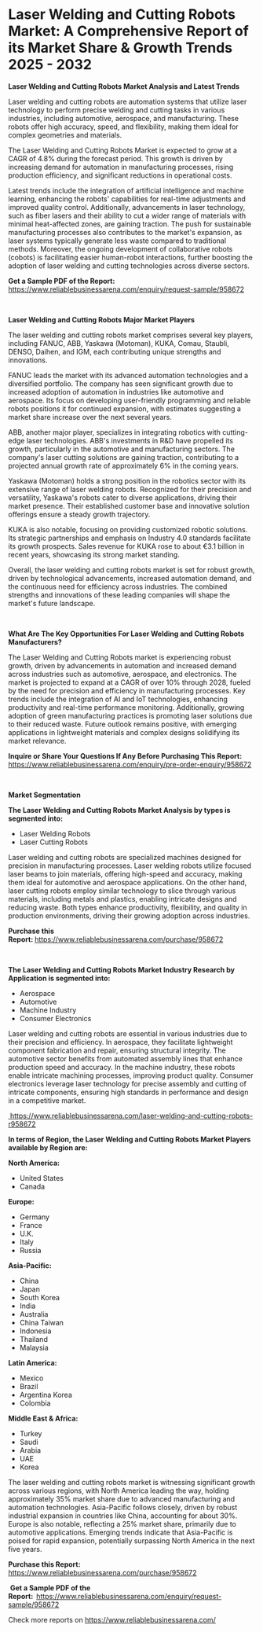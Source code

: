 <p><h1>Laser Welding and Cutting Robots Market: A Comprehensive Report of its Market Share & Growth Trends 2025 - 2032</h1></p><p><strong>Laser Welding and Cutting Robots Market Analysis and Latest Trends</strong></p>
<p><p>Laser welding and cutting robots are automation systems that utilize laser technology to perform precise welding and cutting tasks in various industries, including automotive, aerospace, and manufacturing. These robots offer high accuracy, speed, and flexibility, making them ideal for complex geometries and materials. </p><p>The Laser Welding and Cutting Robots Market is expected to grow at a CAGR of 4.8% during the forecast period. This growth is driven by increasing demand for automation in manufacturing processes, rising production efficiency, and significant reductions in operational costs. </p><p>Latest trends include the integration of artificial intelligence and machine learning, enhancing the robots' capabilities for real-time adjustments and improved quality control. Additionally, advancements in laser technology, such as fiber lasers and their ability to cut a wider range of materials with minimal heat-affected zones, are gaining traction. The push for sustainable manufacturing processes also contributes to the market's expansion, as laser systems typically generate less waste compared to traditional methods. Moreover, the ongoing development of collaborative robots (cobots) is facilitating easier human-robot interactions, further boosting the adoption of laser welding and cutting technologies across diverse sectors.</p></p>
<p><strong>Get a Sample PDF of the Report:&nbsp;</strong> <a href="https://www.reliablebusinessarena.com/enquiry/request-sample/958672?utm_campaign=2488&utm_medium=2&utm_source=Github&utm_content=ia&utm_term=21032025&utm_id=laser-welding-and-cutting-robots">https://www.reliablebusinessarena.com/enquiry/request-sample/958672</a></p>
<p>&nbsp;</p>
<p><strong>Laser Welding and Cutting Robots Major Market Players</strong></p>
<p><p>The laser welding and cutting robots market comprises several key players, including FANUC, ABB, Yaskawa (Motoman), KUKA, Comau, Staubli, DENSO, Daihen, and IGM, each contributing unique strengths and innovations. </p><p>FANUC leads the market with its advanced automation technologies and a diversified portfolio. The company has seen significant growth due to increased adoption of automation in industries like automotive and aerospace. Its focus on developing user-friendly programming and reliable robots positions it for continued expansion, with estimates suggesting a market share increase over the next several years.</p><p>ABB, another major player, specializes in integrating robotics with cutting-edge laser technologies. ABB's investments in R&D have propelled its growth, particularly in the automotive and manufacturing sectors. The company's laser cutting solutions are gaining traction, contributing to a projected annual growth rate of approximately 6% in the coming years.</p><p>Yaskawa (Motoman) holds a strong position in the robotics sector with its extensive range of laser welding robots. Recognized for their precision and versatility, Yaskawa's robots cater to diverse applications, driving their market presence. Their established customer base and innovative solution offerings ensure a steady growth trajectory.</p><p>KUKA is also notable, focusing on providing customized robotic solutions. Its strategic partnerships and emphasis on Industry 4.0 standards facilitate its growth prospects. Sales revenue for KUKA rose to about €3.1 billion in recent years, showcasing its strong market standing.</p><p>Overall, the laser welding and cutting robots market is set for robust growth, driven by technological advancements, increased automation demand, and the continuous need for efficiency across industries. The combined strengths and innovations of these leading companies will shape the market's future landscape.</p></p>
<p>&nbsp;</p>
<p><strong>What Are The Key Opportunities For Laser Welding and Cutting Robots Manufacturers?</strong></p>
<p><p>The Laser Welding and Cutting Robots market is experiencing robust growth, driven by advancements in automation and increased demand across industries such as automotive, aerospace, and electronics. The market is projected to expand at a CAGR of over 10% through 2028, fueled by the need for precision and efficiency in manufacturing processes. Key trends include the integration of AI and IoT technologies, enhancing productivity and real-time performance monitoring. Additionally, growing adoption of green manufacturing practices is promoting laser solutions due to their reduced waste. Future outlook remains positive, with emerging applications in lightweight materials and complex designs solidifying its market relevance.</p></p>
<p><strong>Inquire or Share Your Questions If Any Before Purchasing This Report:</strong> <a href="https://www.reliablebusinessarena.com/enquiry/pre-order-enquiry/958672?utm_campaign=2488&utm_medium=2&utm_source=Github&utm_content=ia&utm_term=21032025&utm_id=laser-welding-and-cutting-robots">https://www.reliablebusinessarena.com/enquiry/pre-order-enquiry/958672</a></p>
<p>&nbsp;</p>
<p><strong>Market Segmentation</strong></p>
<p><strong>The Laser Welding and Cutting Robots Market Analysis by types is segmented into:</strong></p>
<p><ul><li>Laser Welding Robots</li><li>Laser Cutting Robots</li></ul></p>
<p><p>Laser welding and cutting robots are specialized machines designed for precision in manufacturing processes. Laser welding robots utilize focused laser beams to join materials, offering high-speed and accuracy, making them ideal for automotive and aerospace applications. On the other hand, laser cutting robots employ similar technology to slice through various materials, including metals and plastics, enabling intricate designs and reducing waste. Both types enhance productivity, flexibility, and quality in production environments, driving their growing adoption across industries.</p></p>
<p><strong>Purchase this Report:&nbsp;</strong><a href="https://www.reliablebusinessarena.com/purchase/958672?utm_campaign=2488&utm_medium=2&utm_source=Github&utm_content=ia&utm_term=21032025&utm_id=laser-welding-and-cutting-robots">https://www.reliablebusinessarena.com/purchase/958672</a></p>
<p>&nbsp;</p>
<p><strong>The Laser Welding and Cutting Robots Market Industry Research by Application is segmented into:</strong></p>
<p><ul><li>Aerospace</li><li>Automotive</li><li>Machine Industry</li><li>Consumer Electronics</li></ul></p>
<p><p>Laser welding and cutting robots are essential in various industries due to their precision and efficiency. In aerospace, they facilitate lightweight component fabrication and repair, ensuring structural integrity. The automotive sector benefits from automated assembly lines that enhance production speed and accuracy. In the machine industry, these robots enable intricate machining processes, improving product quality. Consumer electronics leverage laser technology for precise assembly and cutting of intricate components, ensuring high standards in performance and design in a competitive market.</p></p>
<p><a href="https://www.reliablebusinessarena.com/laser-welding-and-cutting-robots-r958672?utm_campaign=2488&utm_medium=2&utm_source=Github&utm_content=ia&utm_term=21032025&utm_id=laser-welding-and-cutting-robots">&nbsp;https://www.reliablebusinessarena.com/laser-welding-and-cutting-robots-r958672</a></p>
<p><strong>In terms of Region, the Laser Welding and Cutting Robots Market Players available by Region are:</strong></p>
<p>
    <p> <strong> North America: </strong>
        <ul>
            <li>United States</li>
            <li>Canada</li>
        </ul>
        </p> 
    <p> <strong> Europe: </strong>
        <ul>
            <li>Germany</li>
            <li>France</li>
            <li>U.K.</li>
            <li>Italy</li>
            <li>Russia</li>
        </ul>
        </p> 
    <p> <strong> Asia-Pacific: </strong>
        <ul>
            <li>China</li>
            <li>Japan</li>
            <li>South Korea</li>
            <li>India</li>
            <li>Australia</li>
            <li>China Taiwan</li>
            <li>Indonesia</li>
            <li>Thailand</li>
            <li>Malaysia</li>
        </ul>
        </p> 
    <p> <strong> Latin America: </strong>
        <ul>
            <li>Mexico</li>
            <li>Brazil</li>
            <li>Argentina Korea</li>
            <li>Colombia</li>
        </ul>
        </p> 
    <p> <strong> Middle East & Africa: </strong>
        <ul>
            <li>Turkey</li>
            <li>Saudi</li>
            <li>Arabia</li>
            <li>UAE</li>
            <li>Korea</li>
        </ul>
    </p>
    </p>
<p><p>The laser welding and cutting robots market is witnessing significant growth across various regions, with North America leading the way, holding approximately 35% market share due to advanced manufacturing and automation technologies. Asia-Pacific follows closely, driven by robust industrial expansion in countries like China, accounting for about 30%. Europe is also notable, reflecting a 25% market share, primarily due to automotive applications. Emerging trends indicate that Asia-Pacific is poised for rapid expansion, potentially surpassing North America in the next five years.</p></p>
<p><strong>Purchase this Report: </strong><a href="https://www.reliablebusinessarena.com/purchase/958672?utm_campaign=2488&utm_medium=2&utm_source=Github&utm_content=ia&utm_term=21032025&utm_id=laser-welding-and-cutting-robots">https://www.reliablebusinessarena.com/purchase/958672</a></p>
<p>&nbsp;<strong>Get a Sample PDF of the Report:&nbsp;&nbsp;</strong><a href="https://www.reliablebusinessarena.com/enquiry/request-sample/958672?utm_campaign=2488&utm_medium=2&utm_source=Github&utm_content=ia&utm_term=21032025&utm_id=laser-welding-and-cutting-robots">https://www.reliablebusinessarena.com/enquiry/request-sample/958672</a></p>
<p><strong></strong></p>
<p>Check more reports on <a href="https://www.reliablebusinessarena.com/?utm_campaign=2488&utm_medium=2&utm_source=Github&utm_content=ia&utm_term=21032025&utm_id=laser-welding-and-cutting-robots">https://www.reliablebusinessarena.com/</a></p>